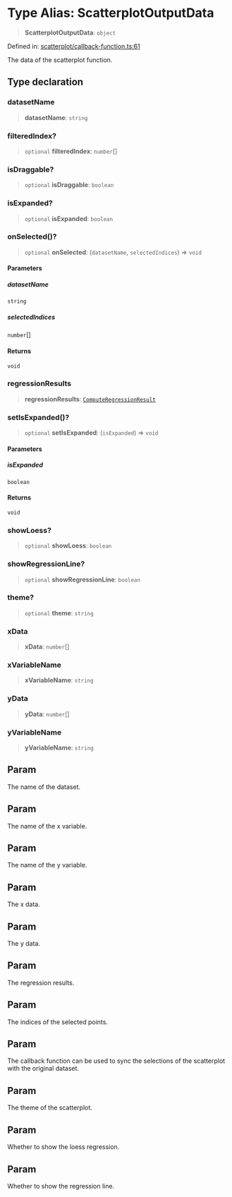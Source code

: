 # Type Alias: ScatterplotOutputData

> **ScatterplotOutputData**: `object`

Defined in: [scatterplot/callback-function.ts:61](https://github.com/GeoDaCenter/openassistant/blob/2c73424721a2d454352fbebfbd647d2c7c73df8b/packages/echarts/src/scatterplot/callback-function.ts#L61)

The data of the scatterplot function.

## Type declaration

### datasetName

> **datasetName**: `string`

### filteredIndex?

> `optional` **filteredIndex**: `number`[]

### isDraggable?

> `optional` **isDraggable**: `boolean`

### isExpanded?

> `optional` **isExpanded**: `boolean`

### onSelected()?

> `optional` **onSelected**: (`datasetName`, `selectedIndices`) => `void`

#### Parameters

##### datasetName

`string`

##### selectedIndices

`number`[]

#### Returns

`void`

### regressionResults

> **regressionResults**: [`ComputeRegressionResult`](ComputeRegressionResult.md)

### setIsExpanded()?

> `optional` **setIsExpanded**: (`isExpanded`) => `void`

#### Parameters

##### isExpanded

`boolean`

#### Returns

`void`

### showLoess?

> `optional` **showLoess**: `boolean`

### showRegressionLine?

> `optional` **showRegressionLine**: `boolean`

### theme?

> `optional` **theme**: `string`

### xData

> **xData**: `number`[]

### xVariableName

> **xVariableName**: `string`

### yData

> **yData**: `number`[]

### yVariableName

> **yVariableName**: `string`

## Param

The name of the dataset.

## Param

The name of the x variable.

## Param

The name of the y variable.

## Param

The x data.

## Param

The y data.

## Param

The regression results.

## Param

The indices of the selected points.

## Param

The callback function can be used to sync the selections of the scatterplot with the original dataset.

## Param

The theme of the scatterplot.

## Param

Whether to show the loess regression.

## Param

Whether to show the regression line.

